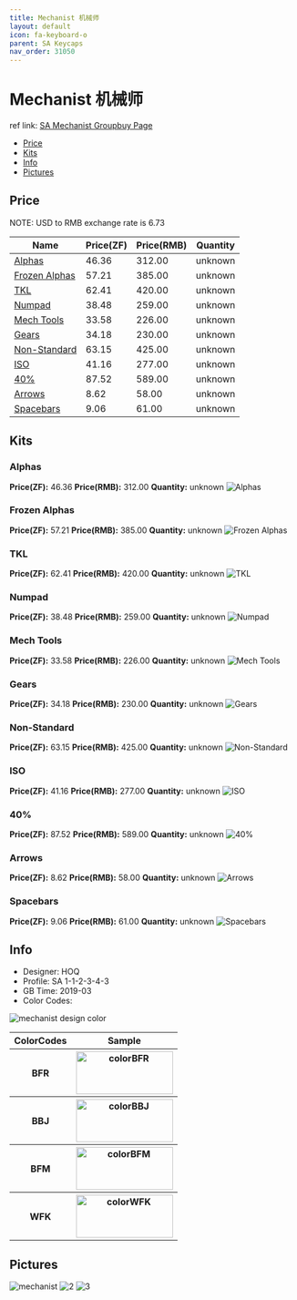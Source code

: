 ```yaml
---
title: Mechanist 机械师
layout: default
icon: fa-keyboard-o
parent: SA Keycaps
nav_order: 31050
---
```


# Mechanist 机械师

ref link: [SA Mechanist Groupbuy Page](https://techbuys.us/mechkeys/groupbuy/sa_mechanist.php)

* [Price](#price)
* [Kits](#kits)
* [Info](#info)
* [Pictures](#pictures)


## Price
NOTE: USD to RMB exchange rate is 6.73

| Name          | Price(ZF)    |  Price(RMB) | Quantity |
| ------------- | ------------ |  ---------- | -------- |
|[Alphas](#alphas)|46.36|312.00|unknown|
|[Frozen Alphas](#frozen-alphas)|57.21|385.00|unknown|
|[TKL](#tkl)|62.41|420.00|unknown|
|[Numpad](#numpad)|38.48|259.00|unknown|
|[Mech Tools](#mech-tools)|33.58|226.00|unknown|
|[Gears](#gears)|34.18|230.00|unknown|
|[Non-Standard](#non-standard)|63.15|425.00|unknown|
|[ISO](#iso)|41.16|277.00|unknown|
|[40%](#40%)|87.52|589.00|unknown|
|[Arrows](#arrows)|8.62|58.00|unknown|
|[Spacebars](#spacebars)|9.06|61.00|unknown|


## Kits
### Alphas
**Price(ZF):** 46.36    **Price(RMB):** 312.00    **Quantity:** unknown
<img src="{{ 'assets/images/sa-keycaps/mechanist/kits_pics/alphas.png' | relative_url }}" alt="Alphas" class="image featured">

### Frozen Alphas
**Price(ZF):** 57.21    **Price(RMB):** 385.00    **Quantity:** unknown
<img src="{{ 'assets/images/sa-keycaps/mechanist/kits_pics/frozen-alphas.png' | relative_url }}" alt="Frozen Alphas" class="image featured">

### TKL
**Price(ZF):** 62.41    **Price(RMB):** 420.00    **Quantity:** unknown
<img src="{{ 'assets/images/sa-keycaps/mechanist/kits_pics/tklmodifiers.png' | relative_url }}" alt="TKL" class="image featured">

### Numpad
**Price(ZF):** 38.48    **Price(RMB):** 259.00    **Quantity:** unknown
<img src="{{ 'assets/images/sa-keycaps/mechanist/kits_pics/numpad.png' | relative_url }}" alt="Numpad" class="image featured">

### Mech Tools
**Price(ZF):** 33.58    **Price(RMB):** 226.00    **Quantity:** unknown
<img src="{{ 'assets/images/sa-keycaps/mechanist/kits_pics/mech-tools.png' | relative_url }}" alt="Mech Tools" class="image featured">

### Gears
**Price(ZF):** 34.18    **Price(RMB):** 230.00    **Quantity:** unknown
<img src="{{ 'assets/images/sa-keycaps/mechanist/kits_pics/gears.png' | relative_url }}" alt="Gears" class="image featured">

### Non-Standard
**Price(ZF):** 63.15    **Price(RMB):** 425.00    **Quantity:** unknown
<img src="{{ 'assets/images/sa-keycaps/mechanist/kits_pics/non-standard.png' | relative_url }}" alt="Non-Standard" class="image featured">

### ISO
**Price(ZF):** 41.16    **Price(RMB):** 277.00    **Quantity:** unknown
<img src="{{ 'assets/images/sa-keycaps/mechanist/kits_pics/iso.png' | relative_url }}" alt="ISO" class="image featured">

### 40%
**Price(ZF):** 87.52    **Price(RMB):** 589.00    **Quantity:** unknown
<img src="{{ 'assets/images/sa-keycaps/mechanist/kits_pics/40.png' | relative_url }}" alt="40%" class="image featured">

### Arrows
**Price(ZF):** 8.62    **Price(RMB):** 58.00    **Quantity:** unknown
<img src="{{ 'assets/images/sa-keycaps/mechanist/kits_pics/arrows.png' | relative_url }}" alt="Arrows" class="image featured">

### Spacebars
**Price(ZF):** 9.06    **Price(RMB):** 61.00    **Quantity:** unknown
<img src="{{ 'assets/images/sa-keycaps/mechanist/kits_pics/spacebars.png' | relative_url }}" alt="Spacebars" class="image featured">


## Info
* Designer: HOQ
* Profile: SA 1-1-2-3-4-3
* GB Time: 2019-03
* Color Codes:  
<img src="{{ 'assets/images/sa-keycaps/mechanist/mechanistcolor.png' | relative_url }}" alt="mechanist design color" class="image featured">
<table style="width:100%">
  <tr>
    <th>ColorCodes</th>
    <th>Sample</th>
  </tr>
  <tr>
    <th>BFR</th>
    <th><img src="{{ 'assets/images/sa-keycaps/SP_ColorCodes/abs/SP_Abs_ColorCodes_BFR.png' | relative_url }}" alt="colorBFR" height="75" width="170"></th>
  </tr>
  <tr>
    <th>BBJ</th>
    <th><img src="{{ 'assets/images/sa-keycaps/SP_ColorCodes/abs/SP_Abs_ColorCodes_BBJ.png' | relative_url }}" alt="colorBBJ" height="75" width="170"></th>
  </tr>
  <tr>
    <th>BFM</th>
    <th><img src="{{ 'assets/images/sa-keycaps/SP_ColorCodes/abs/SP_Abs_ColorCodes_BFM.png' | relative_url }}" alt="colorBFM" height="75" width="170"></th>
  </tr>
  <tr>
    <th>WFK</th>
    <th><img src="{{ 'assets/images/sa-keycaps/SP_ColorCodes/abs/SP_Abs_ColorCodes_WFK.png' | relative_url }}" alt="colorWFK" height="75" width="170"></th>
  </tr>
</table>

## Pictures
<img src="{{ 'assets/images/sa-keycaps/mechanist/rendering_pics/mechanist.png' | relative_url }}" alt="mechanist" class="image featured">
<img src="{{ 'assets/images/sa-keycaps/mechanist/rendering_pics/2.jpg' | relative_url }}" alt="2" class="image featured">
<img src="{{ 'assets/images/sa-keycaps/mechanist/rendering_pics/3.jpg' | relative_url }}" alt="3" class="image featured">
